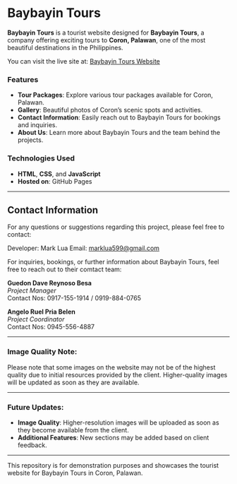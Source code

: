 
# Baybayin Tours

**Baybayin Tours** is a tourist website designed for **Baybayin Tours**, a company offering exciting tours to **Coron, Palawan**, one of the most beautiful destinations in the Philippines.

You can visit the live site at: [Baybayin Tours Website](https://mr-luam.github.io/Baybayin.tours/src/index.html)

### Features
- **Tour Packages**: Explore various tour packages available for Coron, Palawan.
- **Gallery**: Beautiful photos of Coron’s scenic spots and activities.
- **Contact Information**: Easily reach out to Baybayin Tours for bookings and inquiries.
- **About Us**: Learn more about Baybayin Tours and the team behind the projects.

### Technologies Used
- **HTML**, **CSS**, and **JavaScript**
- **Hosted on**: GitHub Pages

---

## Contact Information
For any questions or suggestions regarding this project, please feel free to contact:

Developer: Mark Lua
Email: marklua599@gmail.com


For inquiries, bookings, or further information about Baybayin Tours, feel free to reach out to their comtact team:

**Guedon Dave Reynoso Besa**  
*Project Manager*  
Contact Nos: 0917-155-1914 / 0919-884-0765

**Angelo Ruel Pria Belen**  
*Project Coordinator*  
Contact Nos: 0945-556-4887

---

### Image Quality Note:
Please note that some images on the website may not be of the highest quality due to initial resources provided by the client. Higher-quality images will be updated as soon as they are available.

---

### Future Updates:
- **Image Quality**: Higher-resolution images will be uploaded as soon as they become available from the client.
- **Additional Features**: New sections may be added based on client feedback.

---

This repository is for demonstration purposes and showcases the tourist website for Baybayin Tours in Coron, Palawan.
